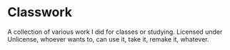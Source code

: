 # Classwork
A collection of various work I did for classes or studying. Licensed under Unlicense, whoever wants to, can use it, take it, remake it, whatever.
